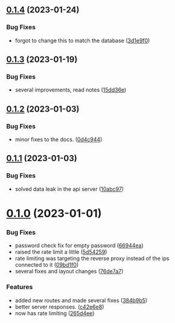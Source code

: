 ## [0.1.4](https://github.com/Torwent/wasp-api/compare/v0.1.3...v0.1.4) (2023-01-24)


### Bug Fixes

* forgot to change this to match the database ([3d1e9f0](https://github.com/Torwent/wasp-api/commit/3d1e9f0e42497ef25b19de4c0939665f5557918a))



## [0.1.3](https://github.com/Torwent/wasp-api/compare/v0.1.2...v0.1.3) (2023-01-19)


### Bug Fixes

* several improvements, read notes ([15dd36e](https://github.com/Torwent/wasp-api/commit/15dd36ed280bea7c017fea3553c8dc2f1e7eaf36))



## [0.1.2](https://github.com/Torwent/wasp-api/compare/v0.1.1...v0.1.2) (2023-01-03)


### Bug Fixes

* minor fixes to the docs. ([0d4c944](https://github.com/Torwent/wasp-api/commit/0d4c944165c1de38a887d62aef2318fbd990375c))



## [0.1.1](https://github.com/Torwent/wasp-api/compare/v0.1.0...v0.1.1) (2023-01-03)


### Bug Fixes

* solved data leak in the api server ([10abc97](https://github.com/Torwent/wasp-api/commit/10abc9717df08d744a7c68f7bb5e2e011bb64b4d))



# [0.1.0](https://github.com/Torwent/wasp-api/compare/384b9b587a671170fb991ea4b116cd7dd3d45ec0...v0.1.0) (2023-01-01)


### Bug Fixes

* password check fix for empty password ([66944ea](https://github.com/Torwent/wasp-api/commit/66944ea6017c9c2538f22f96c6f8b9a354321cfe))
* raised the rate limit a little ([5d54259](https://github.com/Torwent/wasp-api/commit/5d54259b626e8c153fc82b5b26bcd432cf8015ce))
* rate limiting was targeting the reverse proxy instead of the ips connected to it ([09bd1f0](https://github.com/Torwent/wasp-api/commit/09bd1f0bdb468ca5d81d5d5e6d14d0210832b65a))
* several fixes and layout changes ([76de7a7](https://github.com/Torwent/wasp-api/commit/76de7a7c9e221136939cf9a89eb466af40dec38d))


### Features

* added new routes and made several fixes ([384b9b5](https://github.com/Torwent/wasp-api/commit/384b9b587a671170fb991ea4b116cd7dd3d45ec0))
* better server responses. ([c42e6e8](https://github.com/Torwent/wasp-api/commit/c42e6e8aa4873a30efe71dbfdd52c8c69aca6a23))
* now has rate limiting ([265d4ee](https://github.com/Torwent/wasp-api/commit/265d4eec1f75367bd216df5738cc5496f1e87f17))




